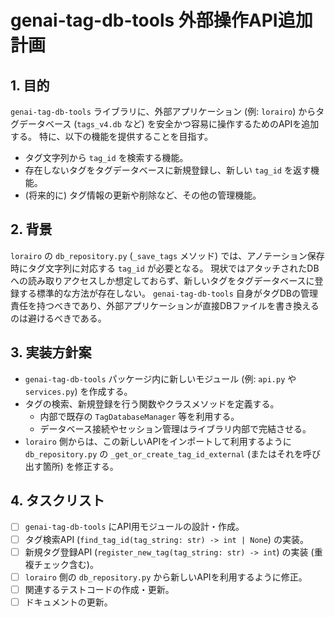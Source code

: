 # genai-tag-db-tools 外部操作API追加計画

## 1. 目的

`genai-tag-db-tools` ライブラリに、外部アプリケーション (例: `lorairo`) からタグデータベース (`tags_v4.db` など) を安全かつ容易に操作するためのAPIを追加する。
特に、以下の機能を提供することを目指す。

-   タグ文字列から `tag_id` を検索する機能。
-   存在しないタグをタグデータベースに新規登録し、新しい `tag_id` を返す機能。
-   (将来的に) タグ情報の更新や削除など、その他の管理機能。

## 2. 背景

`lorairo` の `db_repository.py` (`_save_tags` メソッド) では、アノテーション保存時にタグ文字列に対応する `tag_id` が必要となる。
現状ではアタッチされたDBへの読み取りアクセスしか想定しておらず、新しいタグをタグデータベースに登録する標準的な方法が存在しない。
`genai-tag-db-tools` 自身がタグDBの管理責任を持つべきであり、外部アプリケーションが直接DBファイルを書き換えるのは避けるべきである。

## 3. 実装方針案

-   `genai-tag-db-tools` パッケージ内に新しいモジュール (例: `api.py` や `services.py`) を作成する。
-   タグの検索、新規登録を行う関数やクラスメソッドを定義する。
    -   内部で既存の `TagDatabaseManager` 等を利用する。
    -   データベース接続やセッション管理はライブラリ内部で完結させる。
-   `lorairo` 側からは、この新しいAPIをインポートして利用するように `db_repository.py` の `_get_or_create_tag_id_external` (またはそれを呼び出す箇所) を修正する。

## 4. タスクリスト

-   [ ] `genai-tag-db-tools` にAPI用モジュールの設計・作成。
-   [ ] タグ検索API (`find_tag_id(tag_string: str) -> int | None`) の実装。
-   [ ] 新規タグ登録API (`register_new_tag(tag_string: str) -> int`) の実装 (重複チェック含む)。
-   [ ] `lorairo` 側の `db_repository.py` から新しいAPIを利用するように修正。
-   [ ] 関連するテストコードの作成・更新。
-   [ ] ドキュメントの更新。
